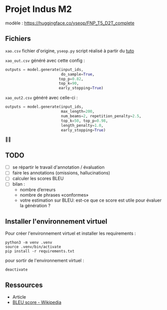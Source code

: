 # Projet Indus M2

modèle : https://huggingface.co/yseop/FNP_T5_D2T_complete

## Fichiers

`xao.csv` fichier d'origine, `yseop.py` script réalisé à partir du [tuto](https://huggingface.co/yseop/FNP_T5_D2T_complete)

`xao_out.csv` généré avec cette config :

```python
outputs = model.generate(input_ids,
                         do_sample=True,
                        top_p=0.82,
                        top_k=90,
                        early_stopping=True)
```

`xao_out2.csv` généré avec celle-ci :

```python
outputs = model.generate(input_ids, 
                         max_length=200, 
                         num_beams=2, repetition_penalty=2.5, 
                         top_k=50, top_p=0.98,
                         length_penalty=1.0,
                         early_stopping=True)
```

:woman_shrugging:

## TODO

- [ ] se répartir le travail d'annotation / évaluation
- [ ] faire les annotations (omissions, hallucinations)
- [ ] calculer les scores BLEU
- [ ] bilan : 
  - nombre d’erreurs
  - nombre de phrases «conformes»
  - votre estimation sur BLEU: est-ce que ce score est utile pour
    évaluer la génération ?

## Installer l'environnement virtuel 

Pour créer l'environnement virtuel et installer les requirements :

```
python3 -m venv .venv
source .venv/bin/activate
pip install -r requirements.txt
```

pour sortir de l'environnement virtuel :

```
deactivate
```

## Ressources

- Article 
- [BLEU score - Wikipedia](https://en.wikipedia.org/wiki/BLEU)